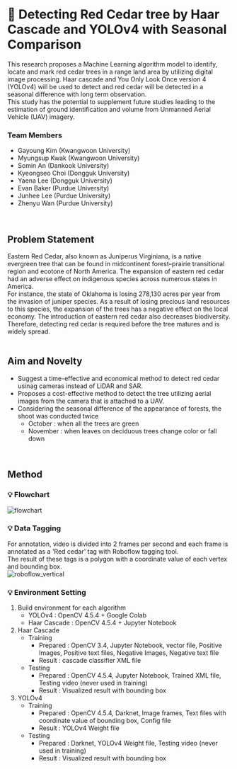# 🎄 Detecting Red Cedar tree by Haar Cascade and YOLOv4 with Seasonal Comparison 

This research proposes a Machine Learning algorithm model to identify, locate and mark red cedar trees in a range land area by utilizing digital image processing. Haar cascade and You Only Look Once version 4 (YOLOv4) will be used to detect and red cedar will be detected in a seasonal difference with long term observation.  
This study has the potential to supplement future studies leading to the estimation of ground identification and volume from Unmanned Aerial Vehicle (UAV) imagery.
</br>
### Team Members
- Gayoung Kim (Kwangwoon University)
- Myungsup Kwak (Kwangwoon University)
- Somin An (Dankook University)
- Kyeongseo Choi (Dongguk University)
- Yaena Lee (Dongguk University)
- Evan Baker (Purdue University)
- Junhee Lee (Purdue University)
- Zhenyu Wan (Purdue University)
</br>

## Problem Statement
Eastern Red Cedar, also known as Juniperus Virginiana, is a native evergreen tree that can be found in midcontinent forest–prairie transitional region and ecotone of North America. The expansion of eastern red cedar had an adverse effect on indigenous species across numerous states in America.  
For instance, the state of Oklahoma is losing 278,130 acres per year from the invasion of juniper species. As a result of losing precious land resources to this species, the expansion of the trees has a negative effect on the local economy. The introduction of eastern red cedar also decreases biodiversity.  
Therefore, detecting red cedar is required before the tree matures and is widely spread.  
</br>

## Aim and Novelty 
- Suggest a time-effective and economical method to detect red cedar usinag cameras instead of LiDAR and SAR. 
- Proposes a cost-effective method to detect the tree utilizing aerial images from the camera that is attached to a UAV. 
- Considering the seasonal difference of the appearance of forests, the shoot was conducted twice
  -  October : when all the trees are green
  -  November : when leaves on deciduous trees change color or fall down
</br>

## Method
### 💡 Flowchart
![flowchart](https://user-images.githubusercontent.com/38778937/146697305-7a1f54cc-b6e8-4d3c-ace7-a8b7ea7f8d19.jpg)


### 💡 Data Tagging
For annotation, video is divided into 2 frames per second and each frame is annotated as a 'Red cedar' tag with Roboflow tagging tool.  
The result of these tags is a polygon with a coordinate value of each vertex and bounding box.  
![roboflow_vertical](https://user-images.githubusercontent.com/38778937/146697291-1e34fa5a-9207-4436-b441-bbc38b08d3d1.jpg)


### 💡 Environment Setting
1. Build environment for each algorithm
    - YOLOv4 : OpenCV 4.5.4 + Google Colab
    - Haar Cascade : OpenCV 4.5.4 + Jupyter Notebook
2. Haar Cascade
    - Training
      - Prepared : OpenCV 3.4, Jupyter Notebook, vector file, Positive Images, Positive text files, Negative Images, Negative text file
      - Result : cascade classifier XML file
    - Testing
      - Prepared : OpenCV 4.5.4, Jupyter Notebook, Trained XML file, Testing video (never used in training)
      - Result : Visualized result with bounding box
3. YOLOv4
    - Training
      - Prepared : OpenCV 4.5.4, Darknet, Image frames, Text files with coordinate value of bounding box, Config file
      - Result : YOLOv4 Weight file
    - Testing
      - Prepared : Darknet, YOLOv4 Weight file, Testing video (never used in training)
      - Result : Visualized result with bounding box


